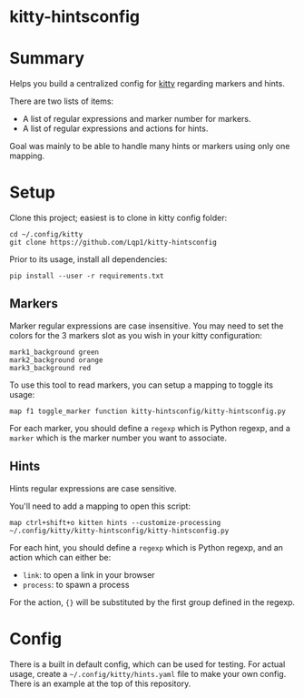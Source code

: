 kitty-hintsconfig
=================

# Summary

Helps you build a centralized config for [kitty](https://sw.kovidgoyal.net/kitty/) regarding markers and hints.

There are two lists of items:
- A list of regular expressions and marker number for markers.
- A list of regular expressions and actions for hints.

Goal was mainly to be able to handle many hints or markers using only one
mapping.

# Setup

Clone this project; easiest is to clone in kitty config folder:
```
cd ~/.config/kitty
git clone https://github.com/Lqp1/kitty-hintsconfig
```
Prior to its usage, install all dependencies:
```
pip install --user -r requirements.txt
```

## Markers

Marker regular expressions are case insensitive.
You may need to set the colors for the 3 markers slot as you wish in your kitty
configuration:
```
mark1_background green
mark2_background orange
mark3_background red
```

To use this tool to read markers, you can setup a mapping to toggle its usage:
```
map f1 toggle_marker function kitty-hintsconfig/kitty-hintsconfig.py
```

For each marker, you should define a `regexp` which is Python regexp, and a
`marker` which is the marker number you want to associate.

## Hints

Hints regular expressions are case sensitive.

You'll need to add a mapping to open this script:
```
map ctrl+shift+o kitten hints --customize-processing ~/.config/kitty/kitty-hintsconfig/kitty-hintsconfig.py
```

For each hint, you should define a `regexp` which is Python regexp, and an
action which can either be:
- `link`: to open a link in your browser
- `process`: to spawn a process

For the action, `{}` will be substituted by the first group defined in the
regexp.

# Config

There is a built in default config, which can be used for testing. For actual
usage, create a `~/.config/kitty/hints.yaml` file to make your own config. There
is an example at the top of this repository.
